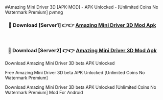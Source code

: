 #Amazing Mini Driver 3D [APK-MOD] - APK Unlocked - [Unlimited Coins No Watermark Premium] pvmng



<div align="center">

<h3>🔴 Download [Server1] 👉👉 <a href="https://momento.my/?title=Amazing_Mini_Driver_3D">Amazing Mini Driver 3D Mod Apk</a></h3><br>

<h3>🔴 Download [Server2] 👉👉 <a href="https://momento.my/?title=Amazing_Mini_Driver_3D">Amazing Mini Driver 3D Mod Apk</a></h3>
</div>



Download Amazing Mini Driver 3D beta APK Unlocked

Free Amazing Mini Driver 3D beta APK Unlocked [Unlimited Coins No Watermark Premium]

Download Amazing Mini Driver 3D beta APK Unlocked [Unlimited Coins No Watermark Premium] Mod For Android
